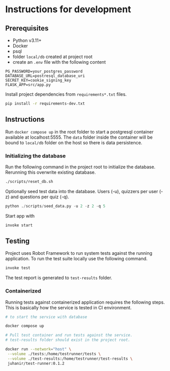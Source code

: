 # Instructions for development

## Prerequisites

- Python v3.11+
- Docker
- psql
- folder `local/db` created at project root
- create an `.env` file with the following content

```
PG_PASSWORD=your_postgres_password
DATABASE_URL=postresql_database_uri
SECRET_KEY=cookie_signing_key
FLASK_APP=src/app.py
```

Install project dependencies from `requirements*.txt` files.

```sh
pip install -r requirements-dev.txt
```

## Instructions

Run `docker compose up` in the root folder to start a postgresql container available at localhost:5555. The `data` folder inside the container will be bound to `local/db` folder on the host so there is data persistence.

### Initializing the database
Run the following command in the project root to initialize the database. Rerunning this overwrite existing database.
```sh
./scripts/reset_db.sh
```

Optionally seed test data into the database. Users (-u), quizzers per user (-z) and questions per quiz (-q).
```python
python ./scripts/seed_data.py -u 2 -z 2 -q 5
```

Start app with
```sh
invoke start
```

## Testing

Project uses Robot Framework to run system tests against the running application. To run the test suite locally use the following command.

```sh
invoke test
```

The test report is generated to `test-results` folder.

### Containerized

Running tests against containerized application requires the following steps. This is basically how the service is tested in CI environment.

```sh
# to start the service with database

docker compose up
```

```sh
# Pull test container and run tests against the service.
# test-results folder should exist in the project root.

docker run --network="host" \
 --volume ./tests:/home/testrunner/tests \
 --volume ./test-results:/home/testrunner/test-results \
 juhanir/test-runner:0.1.2
```
